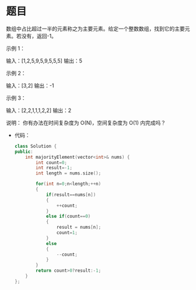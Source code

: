 # 题目
数组中占比超过一半的元素称之为主要元素。给定一个整数数组，找到它的主要元素。若没有，返回-1。

示例 1：

输入：[1,2,5,9,5,9,5,5,5]
输出：5

 

示例 2：

输入：[3,2]
输出：-1

 

示例 3：

输入：[2,2,1,1,1,2,2]
输出：2

 

说明：
你有办法在时间复杂度为 O(N)，空间复杂度为 O(1) 内完成吗？

* 代码：
    ```C++
    class Solution {
    public:
        int majorityElement(vector<int>& nums) {
            int count=0;
            int result=-1;
            int length = nums.size();

            for(int n=0;n<length;++n)
            {
                if(result==nums[n])
                {
                    ++count;
                }
                else if(count==0)
                {
                    result = nums[n];
                    count=1;
                }
                else
                {
                    --count;
                }
            }
            return count>0?result:-1;
        }
    };
    ```